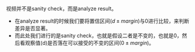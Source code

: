视频并不是sanity check，而是analyze result。

- 在analyze result的时候我们要将置信区间($d \pm margin$)与0进行比较，来判断差异是否显著。
- 而此处我们进行的是sanity check，也就是假设二者是不变的，也就是0，然后看观察值(d)是否落在可以接受的不变的区间($0 \pm margin$)。

